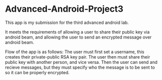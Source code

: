 # Advanced-Android-Project3
This app is my submission for the third advanced android lab.

It meets the requirements of allowing a user to share their public key via android beam, and allowing the user to send an encrypted message over android beam.

Flow of the app is as follows:
The user must first set a username, this creates their private-public RSA key pair.
The user then must share their public key with another person, and vice versa.
Then the user can send and recieve messages, but they must specify who the message is to be sent to so it can be properly encrypted.
